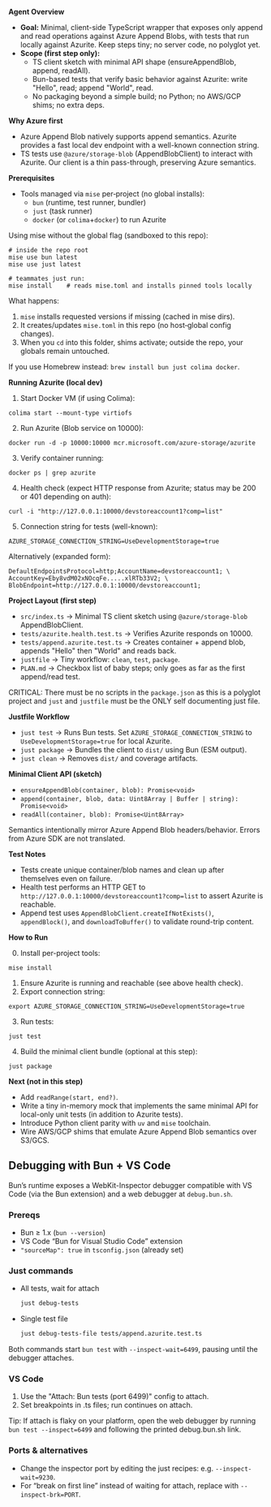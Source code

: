 **Agent Overview**

- **Goal:** Minimal, client-side TypeScript wrapper that exposes only append and read operations against Azure Append Blobs, with tests that run locally against Azurite. Keep steps tiny; no server code, no polyglot yet.
- **Scope (first step only):**
  - TS client sketch with minimal API shape (ensureAppendBlob, append, readAll).
  - Bun-based tests that verify basic behavior against Azurite: write "Hello", read; append "World", read.
  - No packaging beyond a simple build; no Python; no AWS/GCP shims; no extra deps.

**Why Azure first**

- Azure Append Blob natively supports append semantics. Azurite provides a fast local dev endpoint with a well-known connection string.
- TS tests use `@azure/storage-blob` (AppendBlobClient) to interact with Azurite. Our client is a thin pass-through, preserving Azure semantics.

**Prerequisites**

- Tools managed via `mise` per‑project (no global installs):
  - `bun` (runtime, test runner, bundler)
  - `just` (task runner)
  - `docker` (or `colima`+`docker`) to run Azurite

Using mise without the global flag (sandboxed to this repo):

```
# inside the repo root
mise use bun latest
mise use just latest

# teammates just run:
mise install    # reads mise.toml and installs pinned tools locally
```

What happens:
1) `mise` installs requested versions if missing (cached in mise dirs).
2) It creates/updates `mise.toml` in this repo (no host‑global config changes).
3) When you `cd` into this folder, shims activate; outside the repo, your globals remain untouched.

If you use Homebrew instead: `brew install bun just colima docker`.

**Running Azurite (local dev)**

1) Start Docker VM (if using Colima):
```
colima start --mount-type virtiofs
```

2) Run Azurite (Blob service on 10000):
```
docker run -d -p 10000:10000 mcr.microsoft.com/azure-storage/azurite
```

3) Verify container running:
```
docker ps | grep azurite
```

4) Health check (expect HTTP response from Azurite; status may be 200 or 401 depending on auth):
```
curl -i "http://127.0.0.1:10000/devstoreaccount1?comp=list"
```

5) Connection string for tests (well-known):
```
AZURE_STORAGE_CONNECTION_STRING=UseDevelopmentStorage=true
```

Alternatively (expanded form):
```
DefaultEndpointsProtocol=http;AccountName=devstoreaccount1; \
AccountKey=Eby8vdM02xNOcqFe.....xlRTb33V2; \
BlobEndpoint=http://127.0.0.1:10000/devstoreaccount1;
```

**Project Layout (first step)**

- `src/index.ts` → Minimal TS client sketch using `@azure/storage-blob` AppendBlobClient.
- `tests/azurite.health.test.ts` → Verifies Azurite responds on 10000.
- `tests/append.azurite.test.ts` → Creates container + append blob, appends "Hello" then "World" and reads back.
- `justfile` → Tiny workflow: `clean`, `test`, `package`.
- `PLAN.md` → Checkbox list of baby steps; only goes as far as the first append/read test.

CRITICAL: There must be no scripts in the `package.json` as this is a polyglot project and `just` and `justfile` must be the ONLY self documenting just file. 

**Justfile Workflow**

- `just test` → Runs Bun tests. Set `AZURE_STORAGE_CONNECTION_STRING` to `UseDevelopmentStorage=true` for local Azurite.
- `just package` → Bundles the client to `dist/` using Bun (ESM output).
- `just clean` → Removes `dist/` and coverage artifacts.

**Minimal Client API (sketch)**

- `ensureAppendBlob(container, blob): Promise<void>`
- `append(container, blob, data: Uint8Array | Buffer | string): Promise<void>`
- `readAll(container, blob): Promise<Uint8Array>`

Semantics intentionally mirror Azure Append Blob headers/behavior. Errors from Azure SDK are not translated.

**Test Notes**

- Tests create unique container/blob names and clean up after themselves even on failure.
- Health test performs an HTTP GET to `http://127.0.0.1:10000/devstoreaccount1?comp=list` to assert Azurite is reachable.
- Append test uses `AppendBlobClient.createIfNotExists()`, `appendBlock()`, and `downloadToBuffer()` to validate round-trip content.

**How to Run**

0) Install per-project tools:
```
mise install
```

1) Ensure Azurite is running and reachable (see above health check).
2) Export connection string:
```
export AZURE_STORAGE_CONNECTION_STRING=UseDevelopmentStorage=true
```
3) Run tests:
```
just test
```

4) Build the minimal client bundle (optional at this step):
```
just package
```

**Next (not in this step)**

- Add `readRange(start, end?)`.
- Write a tiny in-memory mock that implements the same minimal API for local-only unit tests (in addition to Azurite tests).
- Introduce Python client parity with `uv` and `mise` toolchain.
- Wire AWS/GCP shims that emulate Azure Append Blob semantics over S3/GCS.

## Debugging with Bun + VS Code

Bun’s runtime exposes a WebKit-Inspector debugger compatible with VS Code (via the Bun extension) and a web debugger at `debug.bun.sh`.

### Prereqs
- Bun ≥ 1.x (`bun --version`)
- VS Code “Bun for Visual Studio Code” extension
- `"sourceMap": true` in `tsconfig.json` (already set)

### Just commands
- All tests, wait for attach
  ```bash
  just debug-tests
  ```

- Single test file
  ```bash
  just debug-tests-file tests/append.azurite.test.ts
  ```

Both commands start `bun test` with `--inspect-wait=6499`, pausing until the debugger attaches.

### VS Code
1. Use the "Attach: Bun tests (port 6499)" config to attach.
2. Set breakpoints in .ts files; run continues on attach.

Tip: If attach is flaky on your platform, open the web debugger by running `bun test --inspect=6499` and following the printed debug.bun.sh link.

### Ports & alternatives
- Change the inspector port by editing the just recipes: e.g. `--inspect-wait=9230`.
- For “break on first line” instead of waiting for attach, replace with `--inspect-brk=PORT`.
